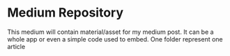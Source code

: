 # Medium Repository
This medium will contain material/asset for my medium post. It can be a whole app or even a simple code used to embed. One folder represent one article